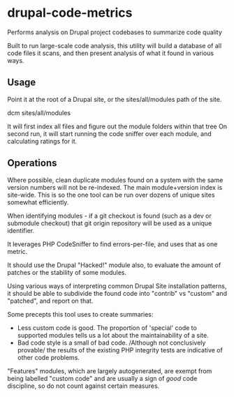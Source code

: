 # drupal-code-metrics
Performs analysis on Drupal project codebases to summarize code quality

Built to run large-scale code analysis, 
this utility will build a database of all code files it scans,
and then present analysis of what it found in various ways.

## Usage

Point it at the root of a Drupal site, or the sites/all/modules path of the site.

  dcm sites/all/modules
  
It will first index all files and figure out the module folders within that tree
On second run, it will start running the code sniffer over each module, and calculating ratings for it.


## Operations


Where possible, clean duplicate modules found on a system with the same version numbers will not be re-indexed.
The main module+version index is site-wide. 
This is so the one tool can be run over dozens of unique sites somewhat efficiently.

When identifying modules - if a git checkout is found (such as a dev or submodule checkout) 
that git origin repository will be used as a unique identifier.

It leverages PHP CodeSniffer to find errors-per-file, and uses that as one metric.

It should use the Drupal "Hacked!" module also, to evaluate the 
amount of patches or the stability of some modules.

Using various ways of interpreting common Drupal Site installation
patterns, it should be able to subdivide the found code into "contrib"
vs "custom" and "patched", and report on that.

Some precepts this tool uses to create summaries:

* Less custom code is good.
  The proportion of 'special' code to supported modules
  tells us a lot about the maintainability of a site.
* Bad code style is a small of bad code.
  /Although not conclusively provable/ the results of the 
  existing PHP integrity tests are indicative of other code problems.
  
"Features" modules, which are largely autogenerated, are exempt from being
labelled "custom code" and are usually a sign of *good* code discipline, 
so do not count against certain measures.
